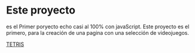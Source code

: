 # Este proyecto 
es el Primer poryecto echo casi al 100% con javaScript.
Este proyecto es el primero, para la creación de una pagina con una 
selección de videojuegos.

[TETRIS](imagen.tetris.png)